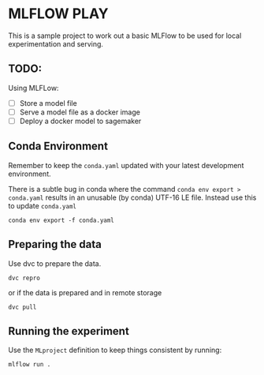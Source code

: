 # MLFLOW PLAY

This is a sample project to work out a basic MLFlow to be used for local experimentation and serving.

## TODO:

Using MLFLow:

* [ ] Store a model file
* [ ] Serve a model file as a docker image
* [ ] Deploy a docker model to sagemaker

## Conda Environment

Remember to keep the `conda.yaml` updated with your latest development environment.

There is a subtle bug in conda where the command `conda env export > conda.yaml` results in an unusable (by conda) UTF-16 LE file.
Instead use this to update `conda.yaml`

```
conda env export -f conda.yaml
```

## Preparing the data

Use dvc to prepare the data.

```
dvc repro
```

or if the data is prepared and in remote storage

```
dvc pull
```

## Running the experiment

Use the `MLproject` definition to keep things consistent by running:

```
mlflow run .
```

